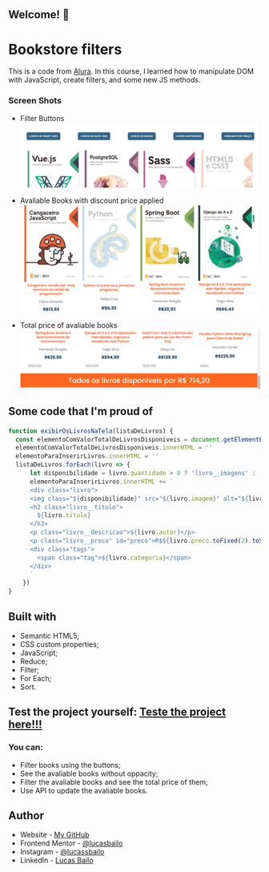 ## Welcome! 👋

# Bookstore filters

This is a code from [Alura](https://www.alura.com.br). In this course, I learned how to manipulate DOM with JavaScript, create filters, and some new JS methods.

### Screen Shots
- Filter Buttons
![](./showroom/filters.png)

- Avaliable Books with discount price applied
![](./showroom/books-discount-avaliable.png)

- Total price of avaliable books
![](./showroom/total-price.png)

## Some code that I'm proud of
```js
function exibirOsLivrosNaTela(listaDeLivros) {
  const elementoComValorTotalDeLivrosDisponiveis = document.getElementById('valor_total_livros_disponiveis')
  elementoComValorTotalDeLivrosDisponiveis.innerHTML = ''
  elementoParaInserirLivros.innerHTML = ''  
  listaDeLivros.forEach(livro => {
      let disponibilidade = livro.quantidade > 0 ? 'livro__imagens' : 'livros__imagens indisponivel'
      elementoParaInserirLivros.innerHTML += `
      <div class="livro">
      <img class="${disponibilidade}" src="${livro.imagem}" alt="${livro.alt}" />
      <h2 class="livro__titulo">
        ${livro.titulo}
      </h2>
      <p class="livro__descricao">${livro.autor}</p>
      <p class="livro__preco" id="preco">R$${livro.preco.toFixed(2).toString().replace(".", ",")}</p>
      <div class="tags">
        <span class="tag">${livro.categoria}</span>
      </div>
      `
    })
}
```

## Built with

- Semantic HTML5;
- CSS custom properties;
- JavaScript;
- Reduce;
- Filter;
- For Each;
- Sort.


## Test the project yourself: [Teste the project here!!!](#)

### You can:

- Filter books using the buttons;
- See the avaliable books without oppacity;
- Filter the avaliable books and see the total price of them;
- Use API to update the avaliable books.

## Author

- Website - [My GitHub](https://github.com/lucasbailo)
- Frontend Mentor - [@lucasbailo](https://www.frontendmentor.io/profile/lucasbailo)
- Instagram - [@lucassbailo](https://www.instagram.com/lucassbailo/)
- LinkedIn - [Lucas Bailo](https://www.linkedin.com/in/lcsbailo)